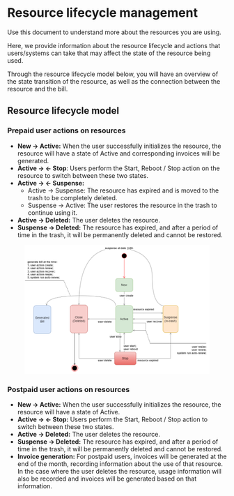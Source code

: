 # Resource lifecycle management

Use this document to understand more about the resources you are using.&#x20;

Here, we provide information about the resource lifecycle and actions that users/systems can take that may affect the state of the resource being used.&#x20;

Through the resource lifecycle model below, you will have an overview of the state transition of the resource, as well as the connection between the resource and the bill.

## Resource lifecycle model

### **Prepaid user actions on resources**

* **New → Active:** When the user successfully initializes the resource, the resource will have a state of Active and corresponding invoices will be generated.&#x20;
* **Active → ← Stop**: Users perform the Start, Reboot / Stop action on the resource to switch between these two states.&#x20;
* **Active → ← Suspense:**&#x20;
  * Active → Suspense: The resource has expired and is moved to the trash to be completely deleted.&#x20;
  * Suspense → Active: The user restores the resource in the trash to continue using it.&#x20;
* **Active → Deleted:** The user deletes the resource.&#x20;
* **Suspense → Deleted:** The resource has expired, and after a period of time in the trash, it will be permanently deleted and cannot be restored.

<figure><img src="../../../.gitbook/assets/image (3) (1) (1) (1) (1) (1) (1) (1) (1) (1) (1) (1) (1) (1) (1) (1) (1) (1) (1) (1) (1) (1) (1).png" alt=""><figcaption></figcaption></figure>

### Postpaid user actions on resources

* **New → Active:** When the user successfully initializes the resource, the resource will have a state of Active.&#x20;
* **Active → ← Stop:** Users perform the Start, Reboot / Stop action to switch between these two states.
* **Active → Deleted:** The user deletes the resource.&#x20;
* **Suspense → Deleted:** The resource has expired, and after a period of time in the trash, it will be permanently deleted and cannot be restored.&#x20;
* **Invoice generation:** For postpaid users, invoices will be generated at the end of the month, recording information about the use of that resource. In the case where the user deletes the resource, usage information will also be recorded and invoices will be generated based on that information.
